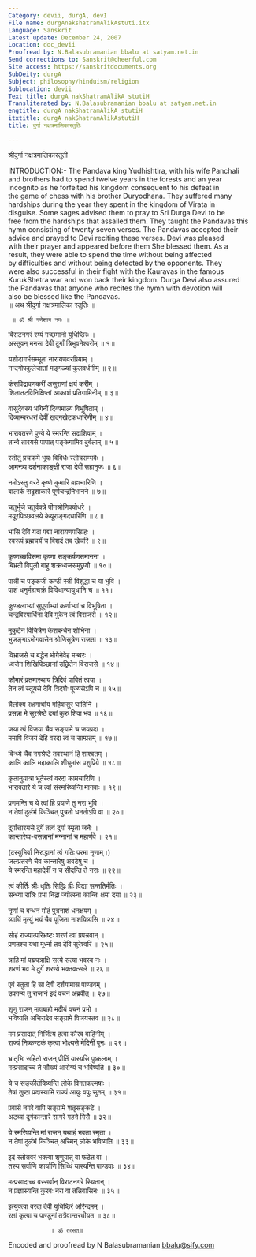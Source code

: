 ```yaml
---
Category: devii, durgA, devI
File name: durgAnakshatramAlikAstuti.itx
Language: Sanskrit
Latest update: December 24, 2007
Location: doc_devii
Proofread by: N.Balasubramanian bbalu at satyam.net.in
Send corrections to: Sanskrit@cheerful.com
Site access: https://sanskritdocuments.org
SubDeity: durgA
Subject: philosophy/hinduism/religion
Sublocation: devii
Text title: durgA nakShatramAlikA stutiH
Transliterated by: N.Balasubramanian bbalu at satyam.net.in
engtitle: durgA nakShatramAlikA stutiH
itxtitle: durgA nakShatramAlikAstutiH
title: दुर्गा नक्षत्रमालिकास्तुतिः

---
```

  
 श्रीदुर्गा नक्षत्रमालिकास्तुती   
  
INTRODUCTION:- The Pandava king Yudhishtira, with his wife Panchali  
and brothers had to spend twelve years in the forests and an year  
incognito as he forfeited his kingdom consequent to his defeat in  
the game of chess with his brother Duryodhana.  They suffered many  
hardships during the year they spent in the kingdom of Virata in  
disguise. Some sages advised them to pray to Sri Durga Devi to be  
free from the hardships that assailed them. They taught the Pandavas this  
hymn consisting of twenty seven verses. The Pandavas accepted their  
advice and prayed to Devi reciting these verses. Devi was pleased  
with their prayer and appeared before them She blessed them.  As a  
result, they were able to spend the time without being affected  
by difficulties and without being detected by the opponents. They  
were also successful in their fight with the Kauravas in the famous  
KurukShetra  war and won back their kingdom. Durga Devi also assured  
the Pandavas that anyone who recites the hymn with devotion will  
also be blessed like the Pandavas.  
     ॥ अथ  श्रीदुर्गा नक्षत्रमालिका स्तुतिः ॥  
  
     ॥ ॐ श्री गणेशाय नमः ॥  
  
विराटनगरं रम्यं गच्छमानो युधिष्ठिरः ।  
अस्तुवन् मनसा देवीं दुर्गां त्रिभुवनेश्वरीम् ॥ १॥  
  
यशोदागर्भसम्भूतां नारायणवरप्रियाम् ।  
नन्दगोपकुलेजातां मङ्गळ्यां कुलवर्धनीम् ॥ २॥  
  
कंसविद्रावणकरीं असुराणां क्षयं करीम् ।  
शिलातटविनिक्षिप्तां आकाशं प्रतिगामिनीम् ॥ ३॥  
  
वासुदेवस्य भगिनीं दिव्यमाल्य विभूषिताम् ।  
दिव्याम्बरधरां देवीं खद्गखेटकधारिणीम् ॥ ४॥  
  
भारावतरणे पुण्ये ये स्मरन्ति सदाशिवाम् ।  
तान्वै तारयसे पापात् पङ्केगामिव दुर्बलाम् ॥ ५॥  
  
स्तोतुं प्रचक्रमे भूयः विविधैः स्तोत्रसम्भवैः ।  
आमन्त्र्य दर्शनाकाङ्क्षी राजा देवीं सहानुजः ॥ ६॥  
  
नमोऽस्तु वरदे कृष्णे कुमारि ब्रह्मचारिणि ।  
बालार्क सदृशाकारे पूर्णचन्द्रनिभानने ॥ ७॥  
  
चतुर्भुजे चतुर्वक्त्रे पीनश्रोणिपयोधरे ।  
मयूरपिञ्छवलये केयूराङ्गदधारिणि ॥ ८॥  
  
भासि देवि यदा पद्मा नारायणपरिग्रहः ।  
स्वरूपं ब्रह्मचर्यं च विशदं तव खेचरि ॥ ९॥  
  
कृष्णच्छविसमा कृष्णा सङ्कर्षणसमानना ।  
बिभ्रती विपुलौ बाहु शक्रध्वजसमुछ्रयौ ॥ १०॥  
  
पात्री च पङ्कजी कण्ठी स्त्री विशुद्धा च या भुवि ।  
पाशं धनुर्महाचक्रं विविधान्यायुधानि च ॥ ११॥  
  
कुण्डलाभ्यां सुपूर्णाभ्यां कर्णाभ्यां च विभूषिता ।  
चन्द्रविस्पार्धिना देवि मुकेन त्वं विराजसे ॥ १२॥  
  
मुकुटेन विचित्रेण केशबन्धेन शोभिना ।  
भुजङ्गाऽभोगवासेन श्रोणिसूत्रेण राजता ॥ १३॥  
  
विभ्राजसे च बद्धेन भोगेनेवेह मन्थरः ।  
ध्वजेन शिखिपिञ्छानां उछ्रितेन विराजसे ॥ १४॥  
  
कौमारं व्रतमास्थाय त्रिदिवं पावितं त्वया ।  
तेन त्वं स्तूयसे देवि त्रिदशैः पूज्यसेऽपि च ॥ १५॥  
  
त्रैलोक्य रक्षणार्थाय महिषासुर घातिनि ।  
प्रसन्ना मे सुरश्रेष्ठे दयां कुरु शिवा भव ॥ १६॥  
  
जया त्वं विजया चैव सङ्ग्रामे च जयप्रदा ।  
ममापि विजयं देहि वरदा त्वं च साम्प्रतम् ॥ १७॥  
  
विन्ध्ये चैव नगश्रेष्टे तवस्थानं हि शाश्वतम् ।  
कालि कालि महाकालि शीधुमांस पशुप्रिये ॥ १८॥  
  
कृतानुयात्रा भूतैस्त्वं वरदा कामचारिणि ।  
भारावतारे ये च त्वां संस्मरिष्यन्ति मानवाः ॥ १९॥  
  
प्रणमन्ति च ये त्वां हि प्रयाणे तु नरा भुवि ।  
न तेषां दुर्लभं किञ्चित् पुत्रतो धनतोऽपि वा ॥ २०॥  
  
दुर्गात्तारयसे दुर्गे तत्वं दुर्गा स्मृता जनैः ।  
कान्तारेष्व-वसन्नानां मग्नानां च महार्णवे ॥ २१॥  
  
(दस्युभिर्वा निरुद्धानां त्वं गतिः परमा नृणाम्।)  
जलप्रतरणे चैव कान्तारेषु अवटेषु च ।  
ये स्मरन्ति महादेवीं न च सीदन्ति ते नराः ॥ २२॥  
  
त्वं कीर्तिः श्रीः धृतिः सिद्धिः ह्रीः विद्या सन्ततिर्मतिः ।  
सन्ध्या रात्रिः प्रभा निद्रा ज्योत्स्ना कान्तिः क्षमा दया ॥ २३॥  
  
नृणां च बन्धनं मोहं पुत्रनाशं धनक्षयम् ।  
व्याधिं मृत्युं भयं चैव पूजिता नाशयिष्यसि ॥ २४॥  
  
सोहं राज्यात्परिभ्रष्टः शरणं त्वां प्रपन्नवान् ।  
प्रणतश्च यथा मूर्ध्ना तव देवि सुरेश्वरि ॥ २५॥  
  
त्राहि मां पद्मपत्राक्षि सत्ये सत्या भवस्व नः ।  
शरणं भव मे दुर्गे शरण्ये भक्तवत्सले ॥ २६॥  
  
एवं स्तुता हि सा देवी दर्शयामास पाण्डवम् ।  
उपगम्य तु राजानं इदं वचनं अब्रवीत् ॥ २७॥  
  
शृणु राजन् महाबाहो मदीयं वचनं प्रभो ।  
भविष्यति अचिरादेव सङ्ग्रामे विजयस्तव ॥ २८॥  
  
मम प्रसादात् निर्जित्य हत्वा कौरव वाहिनीम् ।  
राज्यं निष्कण्टकं कृत्वा भोक्ष्यसे मेदिनीं पुनः ॥ २९॥  
  
भ्रातृभिः सहितो राजन् प्रीतिं यास्यसि पुष्कलाम् ।  
मत्प्रसादाच्च ते सौख्यं आरोग्यं च भविष्यति ॥ ३०॥  
  
ये च सङ्कीर्तयिष्यन्ति लोके विगतकल्मषाः ।  
तेषां तुष्टा प्रदास्यामि राज्यं आयुः वपुः सुतम् ॥ ३१॥  
  
प्रवासे नगरे वापि सङ्ग्रामे शतृसङ्कटे ।  
अटव्यां दुर्गकान्तारे सागरे गहने गिरौ ॥ ३२॥  
  
ये स्मरिष्यन्ति मां राजन् यथाहं भवता स्मृता ।  
न तेषां दुर्लभं किञ्चित् अस्मिन् लोके भविष्यति ॥ ३३॥  
  
इदं स्तोत्रवरं भक्त्या शृणुयात् वा फठेत वा ।  
तस्य सर्वाणि कार्याणि सिध्धिं यास्यन्ति पाण्डवाः ॥ ३४॥  
  
मत्प्रसादाच्च वस्सर्वान् विराटनगरे स्थितान् ।  
न प्रज्ञास्यन्ति कुरवः नरा वा तन्निवासिनः ॥ ३५॥  
  
इत्युक्त्वा वरदा देवी युधिष्ठिरं अरिन्दमम् ।  
रक्षां कृत्वा च पाण्डूनां तत्रैवान्तरधीयत ॥ ३८॥  
  
                ॥ ॐ तत्सत्॥  
  
  
Encoded and proofread by N Balasubramanian bbalu@sify.com  
  
